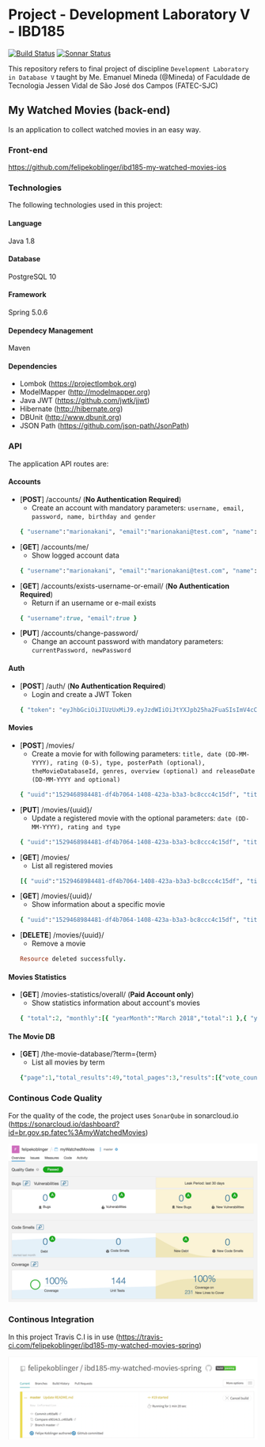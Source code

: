 # Project - Development Laboratory V - IBD185
[![Build Status](https://travis-ci.com/felipekoblinger/ibd185-my-watched-movies-spring.svg?branch=master)](https://travis-ci.com/felipekoblinger/ibd185-my-watched-movies-spring)
[![Sonnar Status](https://sonarcloud.io/api/project_badges/measure?project=br.gov.sp.fatec%3AmyWatchedMovies&metric=coverage)](https://sonarcloud.io/dashboard?id=br.gov.sp.fatec%3AmyWatchedMovies)

This repository refers to final project of discipline `Development Laboratory in Database V` taught by Me. Emanuel Mineda (@Mineda) of Faculdade de Tecnologia Jessen Vidal de São José dos Campos (FATEC-SJC)

## My Watched Movies (back-end)
Is an application to collect watched movies in an easy way.

### Front-end
https://github.com/felipekoblinger/ibd185-my-watched-movies-ios

### Technologies
The following technologies used in this project:

#### Language
Java 1.8

#### Database
PostgreSQL 10

#### Framework
Spring 5.0.6

#### Dependecy Management
Maven

#### Dependencies
- Lombok (https://projectlombok.org)
- ModelMapper (http://modelmapper.org)
- Java JWT (https://github.com/jwtk/jjwt)
- Hibernate (http://hibernate.org)
- DBUnit (http://www.dbunit.org)
- JSON Path (https://github.com/json-path/JsonPath)

### API
The application API routes are:

#### Accounts
- [**POST**] /accounts/ (**No Authentication Required**)
  * Create an account with mandatory parameters: `username, email, password, name, birthday and gender`
  ```ruby
  { "username":"marionakani", "email":"marionakani@test.com", "name":"Mario Nakani", "gender":"MALE", "birthday":"20-01-1990" }
  ```
- [**GET**] /accounts/me/
  * Show logged account data
  ```ruby
  { "username":"marionakani", "email":"marionakani@test.com", "name":"Mario Nakani", "gender":"MALE", "birthday":"20-01-1990" }
  ```
- [**GET**] /accounts/exists-username-or-email/ (**No Authentication Required**)
  * Return if an username or e-mail exists
  ```ruby
  { "username":true, "email":true }
  ```
- [**PUT**] /accounts/change-password/
  * Change an account password with mandatory parameters: `currentPassword, newPassword`

#### Auth
- [**POST**] /auth/ (**No Authentication Required**)
  * Login and create a JWT Token
  ```ruby
  { "token": "eyJhbGciOiJIUzUxMiJ9.eyJzdWIiOiJtYXJpb25ha2FuaSIsImV4cCI6MTUzMDA3MjkyMSwiaWF0IjoxNTI5NDY4MTIxfQ.D6l3fzwWOwNqj5FdHz4X21GXGFdkZ_RdTclAhkQezdoLutKimk9Cx3GVuNYxJ1QVj3Ue7Pq5He-AI3qCj-YVEw" }
  ```

#### Movies
- [**POST**] /movies/
  * Create a movie for with following parameters: `title, date (DD-MM-YYYY), rating (0-5), type, posterPath (optional), theMovieDatabaseId, genres, overview (optional) and releaseDate (DD-MM-YYYY and optional)`
  ```ruby
  { "uuid":"1529468984481-df4b7064-1408-423a-b3a3-bc8ccc4c15df", "title":"Fight Club", "date":"24-05-2017", "rating":5, "type":"SUBTITLED", "posterPath":"/anything.jpg", "theMovieDatabaseId":"550", "genres":"18", "overview":"A ticking-time-bomb insomniac and a slippery soap salesman channel primal male aggression into a shocking new form of therapy. Their concept catches on, with underground \\\"fight clubs\\\" forming in every town, until an eccentric gets in the way and ignites an out-of-control spiral toward oblivion.", "releaseDate":"15-10-1999", "createdAt":"20-06-2018 01:29:44", "updatedAt":"20-06-2018 01:29:44" }
  ```
- [**PUT**] /movies/{uuid}/
  * Update a registered movie with the optional parameters: `date (DD-MM-YYYY), rating and type`
  ```ruby
  { "uuid":"1529468984481-df4b7064-1408-423a-b3a3-bc8ccc4c15df", "title":"Fight Club", "date":"25-05-2017", "rating":5, "type":"ORIGINAL", "posterPath":"/anything.jpg", "theMovieDatabaseId":"550", "genres":"18", "overview":"A ticking-time-bomb insomniac and a slippery soap salesman channel primal male aggression into a shocking new form of therapy. Their concept catches on, with underground \\\"fight clubs\\\" forming in every town, until an eccentric gets in the way and ignites an out-of-control spiral toward oblivion.", "releaseDate":"15-10-1999", "createdAt":"20-06-2018 01:29:44", "updatedAt":"20-06-2018 01:35:43" }
  ```
- [**GET**] /movies/
  * List all registered movies
  ```ruby
  [{ "uuid":"1529468984481-df4b7064-1408-423a-b3a3-bc8ccc4c15df", "title":"Fight Club", "date":"24-05-2017", "rating":5, "type":"SUBTITLED", "posterPath":"/anything.jpg", "theMovieDatabaseId":"550", "genres":"18", "overview":"A ticking-time-bomb insomniac and a slippery soap salesman channel primal male aggression into a shocking new form of therapy. Their concept catches on, with underground \\\"fight clubs\\\" forming in every town, until an eccentric gets in the way and ignites an out-of-control spiral toward oblivion.", "releaseDate":"15-10-1999", "createdAt":"20-06-2018 01:29:44", "updatedAt":"20-06-2018 01:29:44" }]
  ```
- [**GET**] /movies/{uuid}/
  * Show information about a specific movie
  ```ruby
  { "uuid":"1529468984481-df4b7064-1408-423a-b3a3-bc8ccc4c15df", "title":"Fight Club", "date":"24-05-2017", "rating":5, "type":"SUBTITLED", "posterPath":"/anything.jpg", "theMovieDatabaseId":"550", "genres":"18", "overview":"A ticking-time-bomb insomniac and a slippery soap salesman channel primal male aggression into a shocking new form of therapy. Their concept catches on, with underground \\\"fight clubs\\\" forming in every town, until an eccentric gets in the way and ignites an out-of-control spiral toward oblivion.", "releaseDate":"15-10-1999", "createdAt":"20-06-2018 01:29:44", "updatedAt":"20-06-2018 01:29:44" }
  ```
- [**DELETE**] /movies/{uuid}/
  * Remove a movie
  ```ruby
  Resource deleted successfully.
  ```

#### Movies Statistics
- [**GET**] /movies-statistics/overall/ (**Paid Account only**)
  * Show statistics information about account's movies
  ```ruby
  { "total":2, "monthly":[{ "yearMonth":"March 2018","total":1 },{ "yearMonth":"April 2018","total":1 }], "type":{ "SUBTITLED":1,"DUBBED":1 } }
  ```

#### The Movie DB
- [**GET**] /the-movie-database/?term={term}
  * List all movies by term
  ```ruby
  {"page":1,"total_results":49,"total_pages":3,"results":[{"vote_count":756,"id":427641,"video":false,"vote_average":5.9,"title":"Rampage","popularity":71.626311,"poster_path":"/3gIO6mCd4Q4PF1tuwcyI3sjFrtI.jpg","original_language":"en","original_title":"Rampage","genre_ids":[28,12,878],"backdrop_path":"/wrqUiMXttHE4UBFMhLHlN601MZh.jpg","adult":false,"overview":"Primatologist Davis Okoye shares an unshakable bond with George, the extraordinarily intelligent, silverback gorilla who has been in his care since birth.  But a rogue genetic experiment gone awry mutates this gentle ape into a raging creature of enormous size.  To make matters worse, it’s soon discovered there are other similarly altered animals.  As these newly created alpha predators tear across North America, destroying everything in their path, Okoye teams with a discredited genetic engineer to secure an antidote, fighting his way through an ever-changing battlefield, not only to halt a global catastrophe but to save the fearsome creature that was once his friend.","release_date":"2018-04-12"},{"vote_count":165,"id":38780,"video":false,"vote_average":5.9,"title":"Rampage","popularity":12.240357,"poster_path":"/xl1q07RVwYKbkngd4eL145cBaUP.jpg","original_language":"en","original_title":"Rampage","genre_ids":[28,18,80,53,9648],"backdrop_path":"/hhbRfecY2qrqhSNuLtMgASAkRPT.jpg","adult":false,"overview":"The boredom of small town life is eating Bill Williamson alive. Feeling constrained and claustrophobic in the meaningless drudgery of everyday life and helpless against overwhelming global dissolution, Bill begins a descent into madness. His shockingly violent plan will shake the very foundations of society by painting the streets red with blood.","release_date":"2009-08-14"},{"vote_count":15,"id":99749,"video":false,"vote_average":6.4,"title":"Rampage","popularity":3.234653,"poster_path":"/8o0WyZOxZl04jk1hMXsqgMilfGT.jpg","original_language":"en","original_title":"Rampage","genre_ids":[53,18],"backdrop_path":"/7rzGNVf0nVo14XiBYwkBW4wldPW.jpg","adult":false,"overview":"Rampage delves into the subject of legal insanity, so often the default defense in modern-time gruesome crime trials. Alex McArthur plays an outwardly normal guy who goes on incredible killing and mutilating sprees until (and even after, when he escapes for a short time) he's captured. When he comes to trial, the liberal DA (Michael Biehn) is torn between his own leftist leanings and the reality of the heinous crimes for which the accused is being tried. He must argue for the death penalty.","release_date":"1987-09-01"},{"vote_count":2,"id":17288,"video":false,"vote_average":6,"title":"Rampage","popularity":1.770459,"poster_path":"/zpfWNW5CHbPHHSPb5uuMqopYfuf.jpg","original_language":"tr","original_title":"Korkusuz","genre_ids":[12,28],"backdrop_path":"/usZyWiogdUOmMTdsS7n6MRiHbZ4.jpg","adult":false,"overview":"A Turkish commando must infiltrate and capture a group of terrorists living in the mountains.","release_date":"1986-06-12"},{"vote_count":3,"id":104658,"video":false,"vote_average":5.3,"title":"Rampage","popularity":1.754968,"poster_path":"/53ywROZtzxWznTfeiOtzAAAJijS.jpg","original_language":"en","original_title":"Rampage","genre_ids":[12],"backdrop_path":"/fY2s1I0Jk4cvmqoiAqI0KL9JDaL.jpg","adult":false,"overview":"A German zoo hires two hunters to catch a rare breed of panther in Malaysia. The girlfriend of one of the hunters accompanies them on their hunt.","release_date":"1963-10-09"},{"vote_count":49,"id":395925,"video":false,"vote_average":4.8,"title":"Rampage: President Down","popularity":7.311732,"poster_path":"/vSw97KTyxUQWCyGvnrc7t73L15l.jpg","original_language":"en","original_title":"Rampage: President Down","genre_ids":[53,28,80],"backdrop_path":"/zRbVu2wAWy46H85TxayTBPKB2AR.jpg","adult":false,"overview":"Bill Williamson is back, alive and well and doing a recon mission around D.C. This time he wants to cause a major population disruption within the USA which result in devastating consequences reverberating throughout the world. His new mission this time to bring down The President of the United States and his Secret Service detail. Bill brings with him all the freak-in havoc and acidity of the previous 2 movies.","release_date":"2016-08-26"},{"vote_count":105,"id":250388,"video":false,"vote_average":5.4,"title":"Rampage: Capital Punishment","popularity":7.990752,"poster_path":"/pSpChn2UgYNzRFA0eR3YyBuoOAo.jpg","original_language":"en","original_title":"Rampage: Capital Punishment","genre_ids":[28,80,53],"backdrop_path":"/mvfXbtJJwtuy0YzbnMhShE2dikR.jpg","adult":false,"overview":"A man takes over a TV station and holds a number of hostages as a political platform to awaken humanity, instead of money.","release_date":"2014-07-19"},{"vote_count":5,"id":102167,"video":false,"vote_average":8.2,"title":"Rabbit Rampage","popularity":2.062573,"poster_path":"/c2I1jYiNltPCIPS4EQl79OkIyF1.jpg","original_language":"en","original_title":"Rabbit Rampage","genre_ids":[16],"backdrop_path":"/ogj8h3ynjJga9gFJu4jNkIOLzj3.jpg","adult":false,"overview":"Bugs Bunny is tormented by his own animator, in this successor to the 1953 cartoon \"Duck Amuck.\"","release_date":"1955-06-11"},{"vote_count":3,"id":122353,"video":false,"vote_average":6,"title":"Rampage","popularity":1.115031,"poster_path":"/x9ssGbWuWQfLXthav4sfALpL5uj.jpg","original_language":"en","original_title":"Rampage","genre_ids":[99],"backdrop_path":"/2VAz8EulRoQoSmA2CJUqBrzkNbW.jpg","adult":false,"overview":"Following his film about music and war in Iraq, Soundtrack to War , Producer/ DirectorGeorge Gittoes slices into the mirky underbelly of the Giant Land of the Free.  RAMPAGE is another Gittoes journey into the forbidden zones; – America’s war in Iraq, and in it’s own backyard – life in a Miami ‘hood – an exploration of hiphop’s musical innovations, as important as the field s the field hollers, the blue, the blues, and jazz, which also began in the black ghettos, and went on to evolve as major music styles.","release_date":"2006-11-30"},{"vote_count":2,"id":72704,"video":false,"vote_average":5.3,"title":"Rampage","popularity":1.106074,"poster_path":"/8h3ZnAPAbJiG4fzEmS1Ru9tQiMu.jpg","original_language":"en","original_title":"Rampage","genre_ids":[12,99],"backdrop_path":null,"adult":false,"overview":"The classic American bouldering movie, that helped launch the bouldering revolution. Follow Chris Sharma, Obe Carrion, and friends on a two month road trip across the west. Check out the country's best bouldering areas, and witness first ascents of dozens of the now legendary \"Sharma Problems.\" Features Castle Rock, LakeTahoe, Priest Draw, Black Mountain, The Tramway, Squamish, Humboldt, and The X-Games.","release_date":"1999-01-01"},{"vote_count":0,"id":501804,"video":false,"vote_average":0,"title":"Rampage","popularity":1.001256,"poster_path":"/vhZ3gEDHaV92Con277jzJFFQTci.jpg","original_language":"en","original_title":"Rampage","genre_ids":[28],"backdrop_path":"/hly0T5HS5DZY4eDvZyf4bltPpH6.jpg","adult":false,"overview":"An evil attempt to avenge a drug lords death ends in the murder of a DEA operative´s brother. Now it´s payback time as sergeant Jim Stone pursues his brother´s murderers as they proceed on a reign of terror and a relentless assault on the population of Washington D.C.","release_date":"1997-05-18"},{"vote_count":0,"id":199608,"video":false,"vote_average":0,"title":"Tornado Rampage","popularity":1.008043,"poster_path":"/oremTUwMbJljBCQnUyEWkwAcdIh.jpg","original_language":"cs","original_title":"Tornado Rampage","genre_ids":[99],"backdrop_path":null,"adult":false,"overview":"Tornado Rampage 2011 finds the people who were pulled into the raging tornadoes and tells their stories first-hand, with remarkable and terrifying video footage they shot in the heat of the storm. Discovery Channel's 'Stormchaser' Reed Timmer joins the hunt on the 27 April, tracking down the twisters as they form - with exclusive pictures of their progress across Alabama and Mississippi states.","release_date":"2011-05-22"},{"vote_count":1,"id":124322,"video":false,"vote_average":2,"title":"Zombie Rampage","popularity":1.222215,"poster_path":"/yhTJhjv16aEtpXQ8O2IS7FmS5gv.jpg","original_language":"en","original_title":"Zombie Rampage","genre_ids":[27],"backdrop_path":null,"adult":false,"overview":"A young man on the way to meet friends at a train station is derailed into a world full of zombies, homicidal gangs and serial killers in this Niagra of gore.","release_date":"1989-01-01"},{"vote_count":8,"id":423414,"video":false,"vote_average":6,"title":"Last Rampage: The Escape of Gary Tison","popularity":3.034239,"poster_path":"/kZDF2GDto5WCPW9wbRqrqf9yRWM.jpg","original_language":"en","original_title":"Last Rampage: The Escape of Gary Tison","genre_ids":[18],"backdrop_path":"/1RSoHYKttOBQeRTBwFuDxxXOXgM.jpg","adult":false,"overview":"The true story of the infamous prison break of Gary Tison and Randy Greenwalt from the Arizona State prison in Florence, in the summer of 1978.","release_date":"2017-09-22"},{"vote_count":0,"id":404336,"video":false,"vote_average":0,"title":"Woman Killer's Rampage","popularity":1.000137,"poster_path":"/8PCQenSMLWrzUUO01B39bvIBYMM.jpg","original_language":"cn","original_title":"Yan jiang","genre_ids":[53,18],"backdrop_path":null,"adult":false,"overview":"One man's infidelity leads to a wife's scorn and finally a woman's killer.","release_date":"1993-12-16"},{"vote_count":1,"id":426191,"video":false,"vote_average":10,"title":"London Rampage","popularity":1.062846,"poster_path":"/lxWTPFDWteqTfy5U1tWXGz8Fq0x.jpg","original_language":"en","original_title":"London Rampage","genre_ids":[28],"backdrop_path":null,"adult":false,"overview":"One man's fight to free his brother from a rough estate leads to a tournament to secure the new leader of the estate.","release_date":"2016-02-29"},{"vote_count":0,"id":13050,"video":false,"vote_average":0,"title":"Rampage Unchained","popularity":1.005894,"poster_path":null,"original_language":"en","original_title":"Rampage Unchained","genre_ids":[],"backdrop_path":"/vSYwxBUpl9wlyGIa2ZbCuq1MfU4.jpg","adult":false,"overview":"Behind the scenes footage of Quinton \"Rampage\" Jackson during his days in Pride.","release_date":"1900-01-01"},{"vote_count":0,"id":380536,"video":false,"vote_average":0,"title":"Spiritual Rampage","popularity":1.002357,"poster_path":null,"original_language":"en","original_title":"Spiritual Rampage","genre_ids":[],"backdrop_path":null,"adult":false,"overview":"Two boys go to a park to look for girls. Unusually, one of them is doing it for Lord Krishna.","release_date":"2003-01-31"},{"vote_count":0,"id":452099,"video":false,"vote_average":0,"title":"Strange Rampage","popularity":1.001687,"poster_path":"/wzKWJ1dCwdc191dtoqOX76Bz3RA.jpg","original_language":"en","original_title":"Strange Rampage","genre_ids":[35],"backdrop_path":null,"adult":false,"overview":"A psychoanalyst discusses a new phenomenon in urban America: women driven mad by loneliness. He gives us four case studies.","release_date":"1967-07-06"},{"vote_count":0,"id":28094,"video":false,"vote_average":0,"title":"American Rampage","popularity":1.000057,"poster_path":"/6QnRbywqrTv70dScp5dVikdUdGh.jpg","original_language":"en","original_title":"American Rampage","genre_ids":[28,53],"backdrop_path":null,"adult":false,"overview":"No overview found.","release_date":"1989-01-23"}]}
  ```

### Continous Code Quality
For the quality of the code, the project uses `SonarQube` in sonarcloud.io (https://sonarcloud.io/dashboard?id=br.gov.sp.fatec%3AmyWatchedMovies)

![SonarQube Screenshot](/assets/images/sonarqube-screenshot.png?raw=true "SonarQube")


### Continous Integration
In this project Travis C.I is in use (https://travis-ci.com/felipekoblinger/ibd185-my-watched-movies-spring)

![TravisCI Screenshot](/assets/images/travisci-screenshot.png?raw=true "TravisCI")
